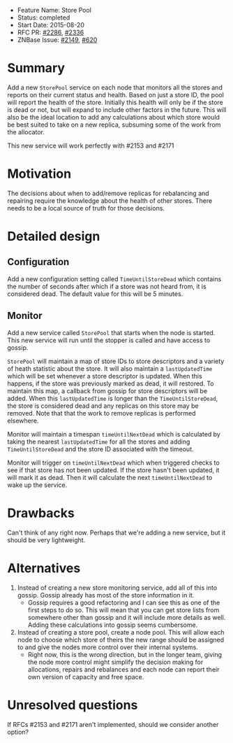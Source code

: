 - Feature Name: Store Pool
- Status: completed
- Start Date: 2015-08-20
- RFC PR: [#2286](https://github.com/znbasedb/znbase/pull/2286),
          [#2336](https://github.com/znbasedb/znbase/pull/2336)
- ZNBase Issue: [#2149](https://github.com/znbasedb/znbase/issues/2149),
                   [#620](https://github.com/znbasedb/znbase/issues/620)

# Summary

Add a new `StorePool` service on each node that monitors all the stores and
reports on their current status and health. Based on just a store ID, the
pool will report the health of the store. Initially this health will only
be if the store is dead or not, but will expand to include other factors in the
future. This will also be the ideal location to add any calculations about
which store would be best suited to take on a new replica, subsuming some of
the work from the allocator.

This new service will work perfectly with #2153 and #2171

# Motivation

The decisions about when to add/remove replicas for rebalancing and repairing
require the knowledge about the health of other stores. There needs to be a
local source of truth for those decisions.

# Detailed design

## Configuration
Add a new configuration setting called `TimeUntilStoreDead` which contains
the number of seconds after which if a store was not heard from, it is
considered dead. The default value for this will be 5 minutes.

## Monitor
Add a new service called `StorePool` that starts when the node is started.
This new service will run until the stopper is called and have access to
gossip.

`StorePool` will maintain a map of store IDs to store descriptors and a variety
of heath statistic about the store. It will also maintain a `lastUpdatedTime`
which will be set whenever a store descriptor is updated. When this happens,
if the store was previously marked as dead, it will restored. To maintain this
map, a callback from gossip for store descriptors will be added. When this
`lastUpdatedTime` is longer than the `TimeUntilStoreDead`, the store is
considered dead and any replicas on this store may be removed. Note that that
the work to remove replicas is performed elsewhere.

Monitor will maintain a timespan `timeUntilNextDead` which is calculated by
taking the nearest `lastUpdatedTime` for all the stores and adding
`TimeUntilStoreDead` and the store ID associated with the timeout.

Monitor will trigger on `timeUntilNextDead` which when triggered checks to see
if that store has not been updated.
If the store hasn't been updated, it will mark it as dead.
Then it will calculate the next `timeUntilNextDead` to wake up the service.

# Drawbacks

Can't think of any right now. Perhaps that we're adding a new service, but it
should be very lightweight.

# Alternatives

1. Instead of creating a new store monitoring service, add all of this into
   gossip. Gossip already has most of the store information in it.
   - Gossip requires a good refactoring and I can see this as one of the first
   steps to do so. This will mean that you can get store lists from somewhere
   other than gossip and it will include more details as well. Adding these
   calculations into gossip seems cumbersome.
2. Instead of creating a store pool, create a node pool. This will allow each
   node to choose which store of theirs the new range should be assigned to and
   give the nodes more control over their internal systems.
   - Right now, this is the wrong direction, but in the longer team, giving the
   node more control might simplify the decision making for allocations,
   repairs and rebalances and each node can report their own version of
   capacity and free space.

# Unresolved questions

If RFCs #2153 and #2171 aren't implemented, should we consider another option?


